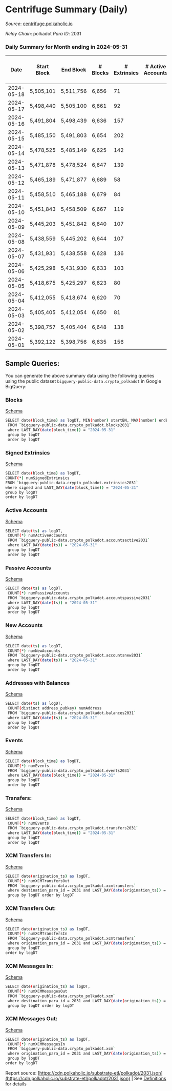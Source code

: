 # Centrifuge Summary (Daily)

_Source_: [centrifuge.polkaholic.io](https://centrifuge.polkaholic.io)

*Relay Chain*: polkadot
*Para ID*: 2031



### Daily Summary for Month ending in 2024-05-31


| Date    | Start Block | End Block | # Blocks | # Extrinsics | # Active Accounts | # Passive Accounts | # New Accounts | # Addresses | # Events  | # Transfers ($USD) | # XCM Transfers In ($USD) | # XCM Transfers Out ($USD) | # XCM In | # XCM Out | Issues |
|---------|-------------|-----------|----------|--------------|-------------------|--------------------|----------------|-------------|-----------|--------------------|---------------------------|----------------------------|----------|-----------|--------|
| 2024-05-18 | 5,505,101 | 5,511,756 | 6,656 | 71 |  |  |  | 53,550 | 15,358 | 70  |   |   |  |  |  |
| 2024-05-17 | 5,498,440 | 5,505,100 | 6,661 | 92 |  |  |  | 53,543 | 15,734 | 70  |   |   |  |  |  |
| 2024-05-16 | 5,491,804 | 5,498,439 | 6,636 | 157 |  |  |  | 53,532 | 16,065 | 141  |   |   |  |  |  |
| 2024-05-15 | 5,485,150 | 5,491,803 | 6,654 | 202 |  |  |  | 53,514 | 16,613 | 199  |   |   |  |  |  |
| 2024-05-14 | 5,478,525 | 5,485,149 | 6,625 | 142 |  |  |  | 53,503 | 15,904 | 135  |   |   |  |  |  |
| 2024-05-13 | 5,471,878 | 5,478,524 | 6,647 | 139 |  |  |  | 53,484 | 15,966 | 111  |   |   |  |  |  |
| 2024-05-12 | 5,465,189 | 5,471,877 | 6,689 | 58 |  |  |  | 53,461 | 15,359 | 65  |   |   |  |  |  |
| 2024-05-11 | 5,458,510 | 5,465,188 | 6,679 | 84 |  |  |  | 53,455 | 15,519 | 67  |   |   |  |  |  |
| 2024-05-10 | 5,451,843 | 5,458,509 | 6,667 | 119 |  |  |  | 53,456 | 15,807 | 106  |   |   |  |  |  |
| 2024-05-09 | 5,445,203 | 5,451,842 | 6,640 | 107 |  |  |  | 53,451 | 15,700 | 83  |   |   |  |  |  |
| 2024-05-08 | 5,438,559 | 5,445,202 | 6,644 | 107 |  |  |  | 53,438 | 15,602 | 94 ($6,048.11) |   |   |  |  |  |
| 2024-05-07 | 5,431,931 | 5,438,558 | 6,628 | 136 |  |  |  | 53,431 | 15,832 | 131  |   |   |  |  |  |
| 2024-05-06 | 5,425,298 | 5,431,930 | 6,633 | 103 |  |  |  | 53,393 | 15,608 | 96  |   |   |  |  |  |
| 2024-05-05 | 5,418,675 | 5,425,297 | 6,623 | 80 |  |  |  | 53,389 | 15,287 | 43  |   |   |  |  |  |
| 2024-05-04 | 5,412,055 | 5,418,674 | 6,620 | 70 |  |  |  | 53,383 | 15,233 | 59  |   |   |  |  |  |
| 2024-05-03 | 5,405,405 | 5,412,054 | 6,650 | 81 |  |  |  | 53,376 | 15,437 | 76  |   |   |  |  |  |
| 2024-05-02 | 5,398,757 | 5,405,404 | 6,648 | 138 |  |  |  | 53,368 | 15,936 | 125  |   |   |  |  |  |
| 2024-05-01 | 5,392,122 | 5,398,756 | 6,635 | 156 |  |  |  | 53,357 | 16,122 | 140  |   |   |  |  |  |

## Sample Queries:
You can generate the above summary data using the following queries using the public dataset `bigquery-public-data.crypto_polkadot` in Google BigQuery:


### Blocks 

[Schema](https://github.com/colorfulnotion/substrate-etl/blob/main/schema/blocks.json)

```bash
SELECT date(block_time) as logDT, MIN(number) startBN, MAX(number) endBN, COUNT(*) numBlocks 
 FROM `bigquery-public-data.crypto_polkadot.blocks2031`  
 where LAST_DAY(date(block_time)) = "2024-05-31" 
 group by logDT 
 order by logDT
```

### Signed Extrinsics 

[Schema](https://github.com/colorfulnotion/substrate-etl/blob/main/schema/extrinsics.json)

```bash
SELECT date(block_time) as logDT, 
COUNT(*) numSignedExtrinsics 
FROM `bigquery-public-data.crypto_polkadot.extrinsics2031`  
where signed and LAST_DAY(date(block_time)) = "2024-05-31" 
group by logDT 
order by logDT
```

### Active Accounts 

[Schema](https://github.com/colorfulnotion/substrate-etl/blob/main/schema/accountsactive.json)

```bash
SELECT date(ts) as logDT, 
 COUNT(*) numActiveAccounts 
 FROM `bigquery-public-data.crypto_polkadot.accountsactive2031` 
 where LAST_DAY(date(ts)) = "2024-05-31" 
 group by logDT 
 order by logDT
```

### Passive Accounts 

[Schema](https://github.com/colorfulnotion/substrate-etl/blob/main/schema/accountspassive.json)

```bash
SELECT date(ts) as logDT, 
 COUNT(*) numPassiveAccounts 
 FROM `bigquery-public-data.crypto_polkadot.accountspassive2031` 
 where LAST_DAY(date(ts)) = "2024-05-31" 
 group by logDT 
 order by logDT
```

### New Accounts 

[Schema](https://github.com/colorfulnotion/substrate-etl/blob/main/schema/accountsnew.json)

```bash
SELECT date(ts) as logDT, 
 COUNT(*) numNewAccounts 
 FROM `bigquery-public-data.crypto_polkadot.accountsnew2031` 
 where LAST_DAY(date(ts)) = "2024-05-31" 
 group by logDT
 order by logDT
```

### Addresses with Balances 

[Schema](https://github.com/colorfulnotion/substrate-etl/blob/main/schema/balances.json)

```bash
SELECT date(ts) as logDT,
 COUNT(distinct address_pubkey) numAddress 
 FROM `bigquery-public-data.crypto_polkadot.balances2031` 
 where LAST_DAY(date(ts)) = "2024-05-31" 
 group by logDT 
 order by logDT
```

### Events 

[Schema](https://github.com/colorfulnotion/substrate-etl/blob/main/schema/events.json)

```bash
SELECT date(block_time) as logDT, 
 COUNT(*) numEvents 
 FROM `bigquery-public-data.crypto_polkadot.events2031` 
 where LAST_DAY(date(block_time)) = "2024-05-31" 
 group by logDT 
 order by logDT
```

### Transfers:

[Schema](https://github.com/colorfulnotion/substrate-etl/blob/main/schema/transfers.json)

```bash
SELECT date(block_time) as logDT, 
 COUNT(*) numEvents 
 FROM `bigquery-public-data.crypto_polkadot.transfers2031` 
 where LAST_DAY(date(block_time)) = "2024-05-31" 
 group by logDT 
 order by logDT
```

### XCM Transfers In: 

[Schema](https://github.com/colorfulnotion/substrate-etl/blob/main/schema/xcmtransfers.json)

```bash
SELECT date(origination_ts) as logDT, 
 COUNT(*) numXCMTransfersOut 
 FROM `bigquery-public-data.crypto_polkadot.xcmtransfers` 
 where destination_para_id = 2031 and LAST_DAY(date(origination_ts)) = "2024-05-31" 
 group by logDT order by logDT
```

### XCM Transfers Out: 

[Schema](https://github.com/colorfulnotion/substrate-etl/blob/main/schema/xcmtransfers.json)

```bash
SELECT date(origination_ts) as logDT, 
 COUNT(*) numXCMTransfersIn 
 FROM `bigquery-public-data.crypto_polkadot.xcmtransfers` 
 where origination_para_id = 2031 and LAST_DAY(date(origination_ts)) = "2024-05-31" 
 group by logDT 
order by logDT
```

### XCM Messages In: 

[Schema](https://github.com/colorfulnotion/substrate-etl/blob/main/schema/xcm.json)

```bash
SELECT date(origination_ts) as logDT, 
 COUNT(*) numXCMMessagesOut 
 FROM `bigquery-public-data.crypto_polkadot.xcm` 
 where destination_para_id = 2031 and LAST_DAY(date(origination_ts)) = "2024-05-31" 
 group by logDT order by logDT
```

### XCM Messages Out: 

[Schema](https://github.com/colorfulnotion/substrate-etl/blob/main/schema/xcm.json)

```bash
SELECT date(origination_ts) as logDT, 
 COUNT(*) numXCMMessagesIn 
 FROM `bigquery-public-data.crypto_polkadot.xcm` 
 where origination_para_id = 2031 and LAST_DAY(date(origination_ts)) = "2024-05-31" 
 group by logDT 
order by logDT
```


Report source: [https://cdn.polkaholic.io/substrate-etl/polkadot/2031.json](https://cdn.polkaholic.io/substrate-etl/polkadot/2031.json) | See [Definitions](/DEFINITIONS.md) for details
